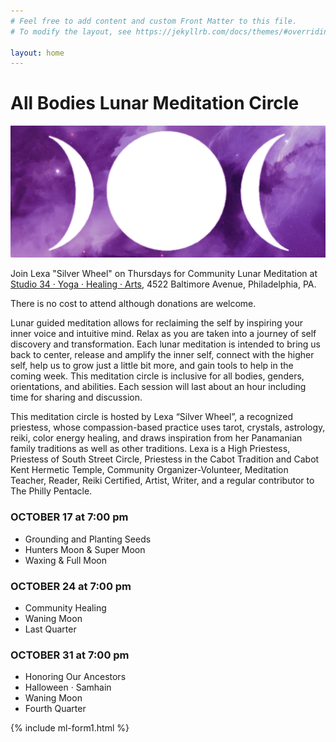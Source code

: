 ```yaml
---
# Feel free to add content and custom Front Matter to this file.
# To modify the layout, see https://jekyllrb.com/docs/themes/#overriding-theme-defaults

layout: home
---
```


# All Bodies Lunar Meditation Circle

![tripple moon logo](images/tripple-moon-purple-banner.png)

Join Lexa "Silver Wheel" on Thursdays for Community Lunar Meditation at [Studio 34 · Yoga · Healing · Arts](https://studio34yoga.com), 4522 Baltimore Avenue, Philadelphia, PA.

There is no cost to attend although donations are welcome. 

Lunar guided meditation allows for reclaiming the self by inspiring your inner voice and intuitive mind. Relax as you are taken into a journey of self discovery and transformation. Each lunar meditation is intended to bring us back to center, release and amplify the inner self, connect with the higher self, help us to grow just a little bit more, and gain tools to help in the coming week. This meditation circle is inclusive for all bodies, genders, orientations, and abilities. Each session will last about an hour including time for sharing and discussion.

This meditation circle is hosted by Lexa “Silver Wheel”, a recognized priestess, whose compassion-based practice uses tarot, crystals, astrology, reiki, color energy healing, and draws inspiration from her Panamanian family traditions as well as other traditions. Lexa is a High Priestess, Priestess of South Street Circle, Priestess in the Cabot Tradition and Cabot Kent Hermetic Temple, Community Organizer-Volunteer, Meditation Teacher, Reader, Reiki Certified, Artist, Writer, and a regular contributor to The Philly Pentacle.

### OCTOBER 17 at 7:00 pm

* Grounding and Planting Seeds
* Hunters Moon & Super Moon
* Waxing  & Full Moon

### OCTOBER  24 at 7:00 pm

* Community Healing 
* Waning Moon
* Last Quarter

### OCTOBER  31 at 7:00 pm

* Honoring Our Ancestors 
* Halloween · Samhain
* Waning Moon
* Fourth Quarter 

{% include ml-form1.html %}
